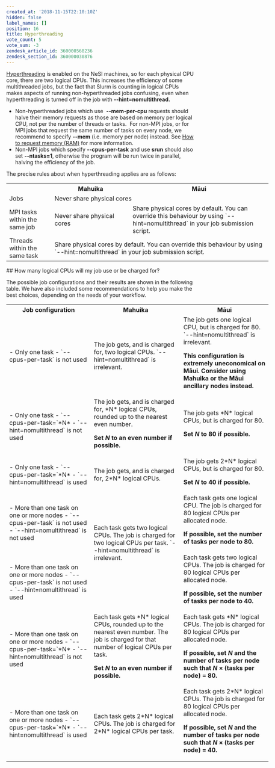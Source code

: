 ```yaml
---
created_at: '2018-11-15T22:10:10Z'
hidden: false
label_names: []
position: 16
title: Hyperthreading
vote_count: 5
vote_sum: -3
zendesk_article_id: 360000568236
zendesk_section_id: 360000030876
---
```


[Hyperthreading](https://en.wikipedia.org/wiki/Hyper-threading) is
enabled on the NeSI machines, so for each physical CPU core, there are
two logical CPUs. This increases the efficiency of some multithreaded
jobs, but the fact that Slurm is counting in logical CPUs makes aspects
of running non-hyperthreaded jobs confusing, even when hyperthreading is
turned off in the job with **--hint=nomultithread.**

-   Non-hyperthreaded jobs which use  **--mem-per-cpu** requests should
    halve their memory requests as those are based on memory per logical
    CPU, not per the number of threads or tasks.  For non-MPI jobs, or
    for MPI jobs that request the same number of tasks on every node, we
    recommend to specify **--mem** (i.e. memory per node) instead. See
    [How to request memory
    (RAM)](https://support.nesi.org.nz/hc/en-gb/articles/360001108756)
    for more information.
-   Non-MPI jobs which specify **--cpus-per-task** and use **srun**
    should also set **--ntasks=1**, otherwise the program will be run
    twice in parallel, halving the efficiency of the job.

The precise rules about when hyperthreading applies are as follows:

<table style="width: 697px;">
<tbody>
<tr>
<th style="width: 109px;">
 

</th>
<th class="wysiwyg-text-align-center" style="width: 205px;">
Mahuika

</th>
<th class="wysiwyg-text-align-center" style="width: 376px;">
Māui

</th>
</tr>
<tr>
<td style="width: 109px;">
Jobs

</td>
<td class="wysiwyg-text-align-center" style="width: 581px;" colspan="2">
Never share physical cores

</td>
</tr>
<tr>
<td style="width: 109px;">
MPI tasks within the same job

</td>
<td class="wysiwyg-text-align-center" style="width: 205px;">
Never share physical cores

</td>
<td class="wysiwyg-text-align-center" style="width: 376px;">
Share physical cores by default. You can override this behaviour by
using `--hint=nomultithread` in your job submission script.

</td>
</tr>
<tr>
<td style="width: 109px;">
Threads within the same task

</td>
<td class="wysiwyg-text-align-center" style="width: 581px;" colspan="2">
Share physical cores by default. You can override this behaviour by
using  
`--hint=nomultithread` in your job submission script.

</td>
</tr>
</tbody>
</table>
## How many logical CPUs will my job use or be charged for?

The possible job configurations and their results are shown in the
following table. We have also included some recommendations to help you
make the best choices, depending on the needs of your workflow.

<table style="width: 697px;">
<tbody>
<tr>
<th class="wysiwyg-text-align-center" style="width: 221px;">
Job configuration

</th>
<th class="wysiwyg-text-align-center" style="width: 237px;">
Mahuika

</th>
<th class="wysiwyg-text-align-center" style="width: 232px;">
Māui

</th>
</tr>
<tr>
<td style="width: 221px;">
-   Only one task
-   `--cpus-per-task` is not used

</td>
<td class="wysiwyg-text-align-center" style="width: 237px;">
The job gets, and is charged for, two logical
CPUs. `--hint=nomultithread` is irrelevant.

</td>
<td class="wysiwyg-text-align-center" style="width: 232px;">
The job gets one logical CPU, but is charged for 80.  
`--hint=nomultithread` is irrelevant.

**This configuration is extremely uneconomical on Māui. Consider using
Mahuika or the Māui ancillary nodes instead.**

</td>
</tr>
<tr>
<td style="width: 221px;">
-   Only one task
-   `--cpus-per-task=`*N*
-   `--hint=nomultithread` is not used

</td>
<td class="wysiwyg-text-align-center" style="width: 237px;">
The job gets, and is charged for, *N* logical CPUs, rounded up to the
nearest even number.

**Set *N* to an even number if possible.**

</td>
<td class="wysiwyg-text-align-center" style="width: 232px;">
The job gets *N* logical CPUs, but is charged for 80.

**Set *N* to 80 if possible.**

</td>
</tr>
<tr>
<td style="width: 221px;">
-   Only one task
-   `--cpus-per-task=`*N*
-   `--hint=nomultithread` is used

</td>
<td class="wysiwyg-text-align-center" style="width: 237px;">
The job gets, and is charged for, 2*N* logical CPUs.

</td>
<td class="wysiwyg-text-align-center" style="width: 232px;">
The job gets 2*N* logical CPUs, but is charged for 80.

**Set *N* to 40 if possible.**

</td>
</tr>
<tr>
<td style="width: 221px;">
-   More than one task on one or more nodes
-   `--cpus-per-task` is not used
-   `--hint=nomultithread` is not used

</td>
<td class="wysiwyg-text-align-center" style="width: 237px;" rowspan="2">
Each task gets two logical CPUs. The job is charged for two logical CPUs
per task. `--hint=nomultithread` is irrelevant.

 

</td>
<td class="wysiwyg-text-align-center" style="width: 232px;">
Each task gets one logical CPU. The job is charged for 80 logical CPUs
per allocated node.

**If possible, set the number of tasks per node to 80.**

</td>
</tr>
<tr>
<td style="width: 221px;">
-   More than one task on one or more nodes
-   `--cpus-per-task` is not used
-   `--hint=nomultithread` is used

</td>
<td class="wysiwyg-text-align-center" style="width: 232px;">
Each task gets two logical CPUs. The job is charged for 80 logical CPUs
per allocated node.

**If possible, set the number of tasks per node to 40.** 

</td>
</tr>
<tr>
<td style="width: 221px;">
-   More than one task on one or more nodes
-   `--cpus-per-task=`*N*
-   `--hint=nomultithread` is not used

</td>
<td class="wysiwyg-text-align-center" style="width: 237px;">
Each task gets *N* logical CPUs, rounded up to the nearest even number.
The job is charged for that number of logical CPUs per task.

**Set *N* to an even number if possible.**

</td>
<td class="wysiwyg-text-align-center" style="width: 232px;">
Each task gets *N* logical CPUs. The job is charged for 80 logical CPUs
per allocated node.

**If possible, set *N* and the number of tasks per node such that *N* ×
(tasks per node) = 80.**

</td>
</tr>
<tr>
<td style="width: 221px;">
-   More than one task on one or more nodes
-   `--cpus-per-task=`*N*
-   `--hint=nomultithread` is used

</td>
<td class="wysiwyg-text-align-center" style="width: 237px;">
Each task gets 2*N* logical CPUs. The job is charged for 2*N* logical
CPUs per task.

</td>
<td class="wysiwyg-text-align-center" style="width: 232px;">
Each task gets 2*N* logical CPUs. The job is charged for 80 logical CPUs
per allocated node.

**If possible, set *N* and the number of tasks per node such that *N* ×
(tasks per node) = 40.**

</td>
</tr>
</tbody>
</table>
 
